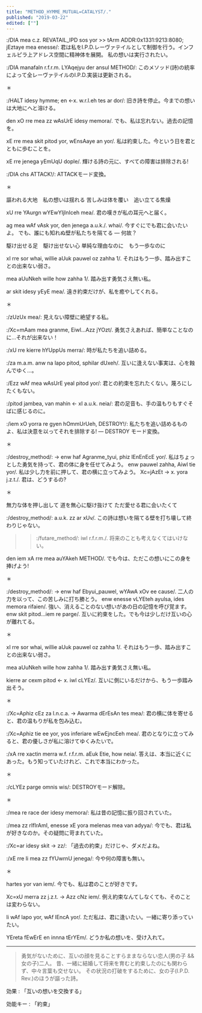 ```yaml
---
title: "METHOD_HYMME_MUTUAL=CATALYST/."
published: "2019-03-22"
edited: [""]
---
```


:/DIA mea c.z. REVATAIL_IPD sos yor
\>\> tArm ADDR:0x1331:9213:8080; jEztaye mea enesse/:
君は私をI.P.D.レーヴァテイルとして制御を行う。インフェルピラ上アドレス空間に精神体を展開。
私の想いは実行されたい。

:/DIA manafaln r.f.r.m. LYAqejyu der ansul METHOD/:
このメソッド(詩)の統率によって全レーヴァテイルのI.P.D.実装は更新される。

＊

:/HALT idesy hymme; en <-x. w.r.l.eh tes ar dor/:
旧き詩を停止。今までの想いは大地にへと溶ける。

den xO rre mea zz wAsUrE idesy memora/.
でも、私は忘れない。過去の記憶を。

xE rre mea skit pitod yor, wEnsAaye an yor/.
私は約束した。今という日を君とともに歩むことを。

xE rre jenega yEmUqU dople/.
輝ける詩の元に、すべての障害は排除される!

:/DIA chs ATTACK!/:
ATTACKモード変換。

＊

謳われる大地　私の想いは揺れる
苦しみは体を覆い　追い立てる焦燥

xU rre YAurgn wYEwYIjInIceh mea/.
君の嘆きが私の耳元へと届く。

ag mea wAf vAsk yor, den jenega a.u.k./. whai/.
今すぐにでも君に会いたいよ。
でも、誰にも知れぬ壁が私たちを隔てる ― 何故？

駆け出せる足　駆け出せない心
単純な理由なのに　もう一歩なのに

xI rre sor whai, willie aUuk pauwel oz zahha 1/.
それはもう一歩、踏み出すことの出来ない弱さ。

mea aUuNkeh wille how zahha 1/.
踏み出す勇気さえ無い私。

ar skit idesy yEyE mea/.
遠き約束だけが、私を癒やしてくれる。

＊

:/zUzUx mea/:
見えない障壁に絶望する私。

:/Xc=mAam mea granme, Eiwl...Azz jYOzt/.
勇気さえあれば、簡単なことなのに...それが出来ない！

:/xU rre kierre hYUppUs merra/:
時が私たちを追い詰める。

:/za m.a.m. anw na lapo pitod, sphilar dUxeh/.
互いに逢えない事実は、心を蝕んでゆく...。

:/Ezz wAf mea wAsUrE yeal pitod yor/:
君との約束を忘れたくない。蔑ろにしたくもない。

:/pitod jambea, van mahin <- xI a.u.k. neia/:
君の足音も、手の温もりもすぐそばに感じるのに。

:/iem xO yorra re gyen hOmmUrUeh, DESTROY!/:
私たちを追い詰めるものよ、私は決意を以ってそれを排除する!
― DESTROY モード変換。

＊

:/destroy_method/: ->
enw haf Agranme_tyui, phiz lEnEnEcE yor/.
私はちょっとした勇気を持って、君の体に身を任せてみよう。
enw pauwel zahha, Aiwl tie yor/.
私は少し力を前に押して、君の横に立ってみよう。
Xc=jAzEt -> x. yora j.z.t./.
君は、どうするの?

＊

無力な体を押し出して 道を無心に駆け抜けて
ただ愛せる君に会いたくて

:/destroy_method/: a.u.k. zz ar xUv/.
この詩は想いを隔てる壁を打ち壊して終わりじゃない。

>> :/futare_method/: iwl r.f.r.m./.
将来のことも考えなくてはいけない。

den iem xA rre mea auYAkeh METHOD/.
でも今は、ただこの想いにこの身を捧げよう!

＊

:/destroy_method/: ->
enw haf Ebyui_pauwel, wYAwA xOv ee cause/.
二人の力を以って、この苦しみに打ち勝とう。
enw enesse vLYEteh ayulsa, ides memora rifaien/.
強い、消えることのない想いがあの日の記憶を呼び覚ます。
enw skit pitod...iem re parge/.
互いに約束をした。でも今は少しだけ互いの心が離れてる。

＊

xI rre sor whai, willie aUuk pauwel oz zahha 1/.
それはもう一歩、踏み出すことの出来ない弱さ。

mea aUuNkeh wille how zahha 1/.
踏み出す勇気さえ無い私。

kierre ar cexm pitod <- x. iwl cLYEz/.
互いに側にいるだけから、もう一歩踏み出そう。

＊

:/Xc=Aphiz cEz za l.n.c.a. -> Awarma dErEsAn tes mea/:
君の横に体を寄せると、君の温もりが私を包み込む。

:/Xc=Aphiz tie ee yor, yos inferiare wEwEjncEeh mea/.
君のとなりに立ってみると、君の優しさが私に溶けてゆくみたいで。

:/xA rre xactin merra w.f. r.f.r.m. aEuk Etie, how neia/.
答えは、本当に近くにあった。もう知っていたけれど、これで本当にわかった。

＊

:/cLYEz parge omnis wis/:
DESTROYモード解除。

＊

:/mea re race der idesy memora/:
私は昔の記憶に振り回されていた。

:/mea zz rIfIrAmI, enesse xE yora melenas mea van adyya/:
今でも、君は私が好きなのか。その疑問に苛まれていた。

:/Xc=ar idesy skit -> zz/:
「過去の約束」だけじゃ、ダメだよね。

:/xE rre li mea zz fYUwrnU jenega/:
今や何の障害も無い。

＊

hartes yor van iem/.
今でも、私は君のことが好きです。

Xc=xU merra zz j.z.t. -> Azz cNz iem/.
例え約束なんてしなくても、そのことは変わらない。

li wAf lapo yor, wAf lEncA yor/.
ただ私は、君に逢いたい。一緒に寄り添っていたい。

YEreta fEwErE en innna tErYEm/.
どうか私の想いを、受け入れて。

---

> 勇気がないために、互いの顔を見ることすらままならない恋人(男の子 && 女の子)二人。
> 昔、一緒に結婚して将来を育むと約束したのにも関わらず、中々言葉も交せない。
> その状況の打破をするために、女の子(I.P.D. Rev.)のほうが謳った詩。

効果
: 「互いの想いを交換する」

効能キー
: 「約束」
